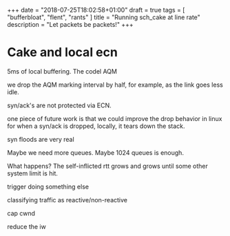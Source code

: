 +++
date = "2018-07-25T18:02:58+01:00"
draft = true
tags = [ "bufferbloat", "flent", "rants" ]
title = "Running sch_cake at line rate"
description = "Let packets be packets!"
+++

# Cake and local ecn

5ms of local buffering. 
The codel AQM 

we drop the AQM marking interval by half, for example, as the link goes
less idle.

syn/ack's are not protected via ECN. 

one piece of future work is that we could improve the 
drop behavior in linux for when a syn/ack is dropped, locally,
it tears down the stack.

syn floods are very real

Maybe we need more queues. Maybe 1024 queues is enough. 

What happens? The self-inflicted rtt grows and grows until some other
system limit is hit.

trigger doing something else

classifying traffic as reactive/non-reactive

cap cwnd

reduce the iw


